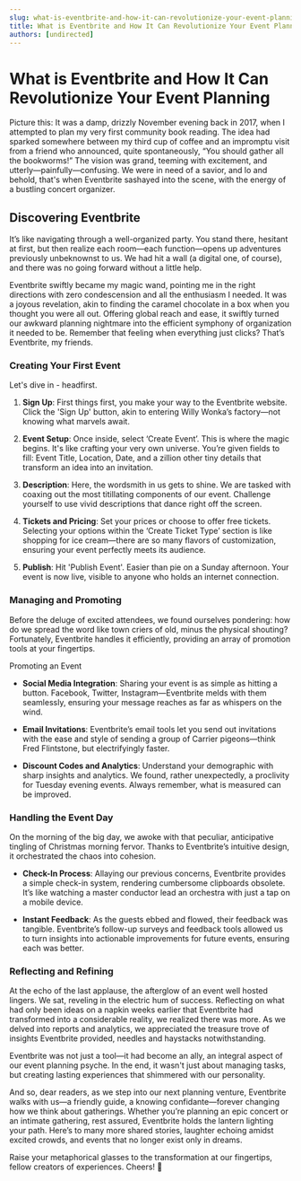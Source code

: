 ```yaml
---
slug: what-is-eventbrite-and-how-it-can-revolutionize-your-event-planning
title: What is Eventbrite and How It Can Revolutionize Your Event Planning
authors: [undirected]
---
```


# What is Eventbrite and How It Can Revolutionize Your Event Planning

Picture this: It was a damp, drizzly November evening back in 2017, when I attempted to plan my very first community book reading. The idea had sparked somewhere between my third cup of coffee and an impromptu visit from a friend who announced, quite spontaneously, “You should gather all the bookworms!” The vision was grand, teeming with excitement, and utterly—painfully—confusing. We were in need of a savior, and lo and behold, that's when Eventbrite sashayed into the scene, with the energy of a bustling concert organizer.

## Discovering Eventbrite  

It’s like navigating through a well-organized party. You stand there, hesitant at first, but then realize each room—each function—opens up adventures previously unbeknownst to us. We had hit a wall (a digital one, of course), and there was no going forward without a little help.

Eventbrite swiftly became my magic wand, pointing me in the right directions with zero condescension and all the enthusiasm I needed. It was a joyous revelation, akin to finding the caramel chocolate in a box when you thought you were all out. Offering global reach and ease, it swiftly turned our awkward planning nightmare into the efficient symphony of organization it needed to be. Remember that feeling when everything just clicks? That’s Eventbrite, my friends.

### Creating Your First Event

Let's dive in - headfirst. 

1. **Sign Up**: First things first, you make your way to the Eventbrite website. Click the 'Sign Up' button, akin to entering Willy Wonka’s factory—not knowing what marvels await.

2. **Event Setup**: Once inside, select ‘Create Event’. This is where the magic begins. It's like crafting your very own universe. You’re given fields to fill: Event Title, Location, Date, and a zillion other tiny details that transform an idea into an invitation.

3. **Description**: Here, the wordsmith in us gets to shine. We are tasked with coaxing out the most titillating components of our event. Challenge yourself to use vivid descriptions that dance right off the screen.

4. **Tickets and Pricing**: Set your prices or choose to offer free tickets. Selecting your options within the ‘Create Ticket Type’ section is like shopping for ice cream—there are so many flavors of customization, ensuring your event perfectly meets its audience.

5. **Publish**: Hit 'Publish Event'. Easier than pie on a Sunday afternoon. Your event is now live, visible to anyone who holds an internet connection.

### Managing and Promoting

Before the deluge of excited attendees, we found ourselves pondering: how do we spread the word like town criers of old, minus the physical shouting? Fortunately, Eventbrite handles it efficiently, providing an array of promotion tools at your fingertips.

Promoting an Event
- **Social Media Integration**: Sharing your event is as simple as hitting a button. Facebook, Twitter, Instagram—Eventbrite melds with them seamlessly, ensuring your message reaches as far as whispers on the wind.

- **Email Invitations**: Eventbrite’s email tools let you send out invitations with the ease and style of sending a group of Carrier pigeons—think Fred Flintstone, but electrifyingly faster.

- **Discount Codes and Analytics**: Understand your demographic with sharp insights and analytics. We found, rather unexpectedly, a proclivity for Tuesday evening events. Always remember, what is measured can be improved.

### Handling the Event Day

On the morning of the big day, we awoke with that peculiar, anticipative tingling of Christmas morning fervor. Thanks to Eventbrite’s intuitive design, it orchestrated the chaos into cohesion.

- **Check-In Process**: Allaying our previous concerns, Eventbrite provides a simple check-in system, rendering cumbersome clipboards obsolete. It’s like watching a master conductor lead an orchestra with just a tap on a mobile device.

- **Instant Feedback**: As the guests ebbed and flowed, their feedback was tangible. Eventbrite’s follow-up surveys and feedback tools allowed us to turn insights into actionable improvements for future events, ensuring each was better.

### Reflecting and Refining

At the echo of the last applause, the afterglow of an event well hosted lingers. We sat, reveling in the electric hum of success. Reflecting on what had only been ideas on a napkin weeks earlier that Eventbrite had transformed into a considerable reality, we realized there was more. As we delved into reports and analytics, we appreciated the treasure trove of insights Eventbrite provided, needles and haystacks notwithstanding.

Eventbrite was not just a tool—it had become an ally, an integral aspect of our event planning psyche. In the end, it wasn't just about managing tasks, but creating lasting experiences that shimmered with our personality.

And so, dear readers, as we step into our next planning venture, Eventbrite walks with us—a friendly guide, a knowing confidante—forever changing how we think about gatherings. Whether you’re planning an epic concert or an intimate gathering, rest assured, Eventbrite holds the lantern lighting your path. Here’s to many more shared stories, laughter echoing amidst excited crowds, and events that no longer exist only in dreams.

Raise your metaphorical glasses to the transformation at our fingertips, fellow creators of experiences. Cheers! 🎉